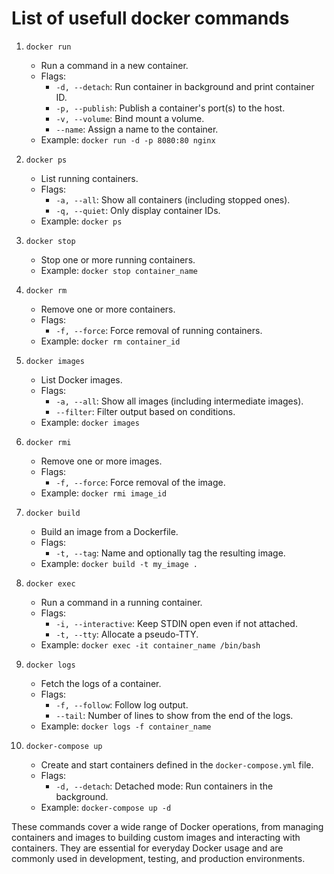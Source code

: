 # List of usefull docker commands

1. `docker run`
   - Run a command in a new container.
   - Flags:
     - `-d, --detach`: Run container in background and print container ID.
     - `-p, --publish`: Publish a container's port(s) to the host.
     - `-v, --volume`: Bind mount a volume.
     - `--name`: Assign a name to the container.
   - Example: `docker run -d -p 8080:80 nginx`

2. `docker ps`
   - List running containers.
   - Flags:
     - `-a, --all`: Show all containers (including stopped ones).
     - `-q, --quiet`: Only display container IDs.
   - Example: `docker ps`

3. `docker stop`
   - Stop one or more running containers.
   - Example: `docker stop container_name`

4. `docker rm`
   - Remove one or more containers.
   - Flags:
     - `-f, --force`: Force removal of running containers.
   - Example: `docker rm container_id`

5. `docker images`
   - List Docker images.
   - Flags:
     - `-a, --all`: Show all images (including intermediate images).
     - `--filter`: Filter output based on conditions.
   - Example: `docker images`

6. `docker rmi`
   - Remove one or more images.
   - Flags:
     - `-f, --force`: Force removal of the image.
   - Example: `docker rmi image_id`

7. `docker build`
   - Build an image from a Dockerfile.
   - Flags:
     - `-t, --tag`: Name and optionally tag the resulting image.
   - Example: `docker build -t my_image .`

8. `docker exec`
   - Run a command in a running container.
   - Flags:
     - `-i, --interactive`: Keep STDIN open even if not attached.
     - `-t, --tty`: Allocate a pseudo-TTY.
   - Example: `docker exec -it container_name /bin/bash`

9. `docker logs`
   - Fetch the logs of a container.
   - Flags:
     - `-f, --follow`: Follow log output.
     - `--tail`: Number of lines to show from the end of the logs.
   - Example: `docker logs -f container_name`

10. `docker-compose up`
    - Create and start containers defined in the `docker-compose.yml` file.
    - Flags:
      - `-d, --detach`: Detached mode: Run containers in the background.
    - Example: `docker-compose up -d`

These commands cover a wide range of Docker operations, from managing containers and images to building custom images and interacting with containers. They are essential for everyday Docker usage and are commonly used in development, testing, and production environments.
